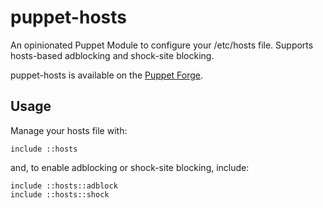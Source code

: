 # puppet-hosts

An opinionated Puppet Module to configure your /etc/hosts file. Supports
hosts-based adblocking and shock-site blocking.

puppet-hosts is available on the
[Puppet Forge](https://forge.puppetlabs.com/thekevjames/hosts).

## Usage

Manage your hosts file with:

```puppet
include ::hosts
```

and, to enable adblocking or shock-site blocking, include:

```puppet
include ::hosts::adblock
include ::hosts::shock
```
